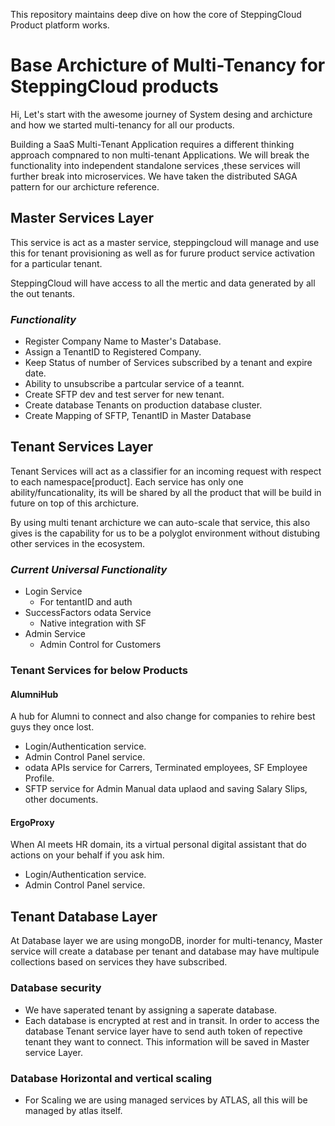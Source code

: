 This repository maintains deep dive on how the core of SteppingCloud Product platform works.

# Base Archicture of Multi-Tenancy for SteppingCloud products

Hi, Let's start with the awesome journey of System desing and archicture and how we started multi-tenancy for all our products.

Building a SaaS Multi-Tenant Application requires a different thinking approach compnared to non multi-tenant Applications. We will break the functionality into independent standalone services ,these services will further break into microservices. We have taken the distributed SAGA pattern for our archicture reference.

## Master Services Layer

This service is act as a master service, steppingcloud will manage and use this for tenant provisioning as well as for furure product service activation for a particular tenant.

SteppingCloud will have access to all the mertic and data generated by all the out tenants.

### **_Functionality_**

- Register Company Name to Master's Database.
- Assign a TenantID to Registered Company.
- Keep Status of number of Services subscribed by a tenant and expire date.
- Ability to unsubscribe a partcular service of a teannt.
- Create SFTP dev and test server for new tenant.
- Create database Tenants on production database cluster.
- Create Mapping of SFTP, TenantID in Master Database

## Tenant Services Layer

Tenant Services will act as a classifier for an incoming request with respect to each namespace[product]. Each service has only one ability/funcationality, its will be shared by all the product that will be build in future on top of this archicture.

By using multi tenant archicture we can auto-scale that service, this also gives is the capability for us to be a polyglot environment without distubing other services in the ecosystem.

### **_Current Universal Functionality_**

- Login Service
  - For tentantID and auth
- SuccessFactors odata Service
  - Native integration with SF
- Admin Service
  - Admin Control for Customers

### Tenant Services for below Products

#### AlumniHub

A hub for Alumni to connect and also change for companies to rehire best guys they once lost.

- Login/Authentication service.
- Admin Control Panel service.
- odata APIs service for Carrers, Terminated employees, SF Employee Profile.
- SFTP service for Admin Manual data uplaod and saving Salary Slips, other documents.

#### ErgoProxy

When AI meets HR domain, its a virtual personal digital assistant that do actions on your behalf if you ask him.

- Login/Authentication service.
- Admin Control Panel service.

## Tenant Database Layer

At Database layer we are using mongoDB, inorder for multi-tenancy, Master service will create a database per tenant and database may have multipule collections based on services they have subscribed.

### Database security

- We have saperated tenant by assigning a saperate database.
- Each database is encrypted at rest and in transit. In order to access the database Tenant service layer have to send auth token of repective tenant they want to connect. This information will be saved in Master service Layer.

### Database Horizontal and vertical scaling

- For Scaling we are using managed services by ATLAS, all this will be managed by atlas itself.
